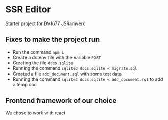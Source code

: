 # SSR Editor

Starter project for DV1677 JSRamverk

## Fixes to make the project run

- Run the command `npm i`
- Create a dotenv file with the variable `PORT`
- Creating the file `docs.sqlite`
- Running the command `sqlite3 docs.sqlite < migrate.sql`
- Created a file `add_document.sql` with some test data
- Running the command `sqlite3 docs.sqlite < add_document.sql` to add a temp doc

## Frontend framework of our choice

We chose to work with react
